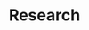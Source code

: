 ---
title: Research
type: landing

sections:
  - block: markdown
    content:
      title: Research
    #   subtitle: My subtitle
      text: |
        Under construction
---
